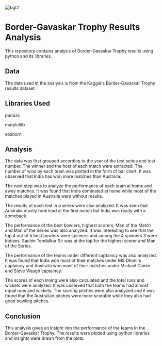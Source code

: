 ![bgt2](https://user-images.githubusercontent.com/102272183/218476343-ef03c1bb-afd8-4ba0-9356-c5a8ea7e1f35.png)


# Border-Gavaskar Trophy Results Analysis
This repository contains analysis of Border-Gavaskar Trophy results using python and its libraries.

## Data
The data used in the analysis is from the Kaggle's Border-Gavaskar Trophy results dataset.

## Libraries Used
pandas

matplotlib

seaborn

## Analysis
The data was first grouped according to the year of the test series and test number. The winner and the host of each match were extracted. The number of wins by each team was plotted in the form of bar chart. It was observed that India has won more matches than Australia.

The next step was to analyze the performance of each team at home and away matches. It was found that India dominated at home while most of the matches played in Australia were without results.

The results of each test in a series were also analyzed. It was seen that Australia mostly took lead at the first match but India was ready with a comeback.

The performance of the best bowlers, highest scorers, Man of the Match and Man of the Series was also analyzed. It was interesting to see that the top 4 out of 5 best bowlers were spinners and among the 4 spinners 3 were Indians. Sachin Tendulkar Sir was at the top for the highest scorer and Man of the Series.

The performance of the teams under different captaincy was also analyzed. It was found that India won most of their matches under MS Dhoni's captaincy and Australia won most of their matches under Michael Clarke and Steve Waugh captaincy.

The scores of each inning were also calculated and the total runs and wickets were analyzed. It was observed that both the teams had almost equal runs and wickets. The scoring pitches were also analyzed and it was found that the Australian pitches were more scorable while they also had good bowling pitches.

## Conclusion
This analysis gives an insight into the performance of the teams in the Border-Gavaskar Trophy. The results were plotted using python libraries and insights were drawn from the plots.
